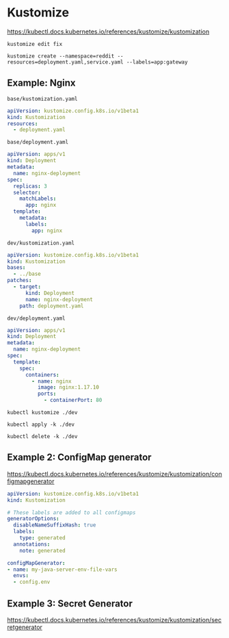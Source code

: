 # Kustomize

https://kubectl.docs.kubernetes.io/references/kustomize/kustomization

```shell
kustomize edit fix
```

```shell
kustomize create --namespace=reddit --resources=deployment.yaml,service.yaml --labels=app:gateway
```

## Example: Nginx

`base/kustomization.yaml`
```yaml
apiVersion: kustomize.config.k8s.io/v1beta1
kind: Kustomization
resources:
  - deployment.yaml
```

`base/deployment.yaml`
```yaml
apiVersion: apps/v1
kind: Deployment
metadata:
  name: nginx-deployment
spec:
  replicas: 3
  selector:
    matchLabels:
      app: nginx
  template:
    metadata:
      labels:
        app: nginx
```

`dev/kustomization.yaml`
```yaml
apiVersion: kustomize.config.k8s.io/v1beta1
kind: Kustomization
bases:
  - ../base
patches:
  - target:
      kind: Deployment
      name: nginx-deployment
    path: deployment.yaml
```

`dev/deployment.yaml`
```yaml
apiVersion: apps/v1
kind: Deployment
metadata:
  name: nginx-deployment
spec:
  template:
    spec:
      containers:
        - name: nginx
          image: nginx:1.17.10
          ports:
            - containerPort: 80
```

```shell
kubectl kustomize ./dev
```

```shell
kubectl apply -k ./dev
```

```shell
kubectl delete -k ./dev
```

## Example 2: ConfigMap generator

https://kubectl.docs.kubernetes.io/references/kustomize/kustomization/configmapgenerator

```yaml
apiVersion: kustomize.config.k8s.io/v1beta1
kind: Kustomization

# These labels are added to all configmaps
generatorOptions:
  disableNameSuffixHash: true
  labels:
    type: generated
  annotations:
    note: generated

configMapGenerator:
- name: my-java-server-env-file-vars
  envs:
  - config.env
```

## Example 3: Secret Generator

https://kubectl.docs.kubernetes.io/references/kustomize/kustomization/secretgenerator
